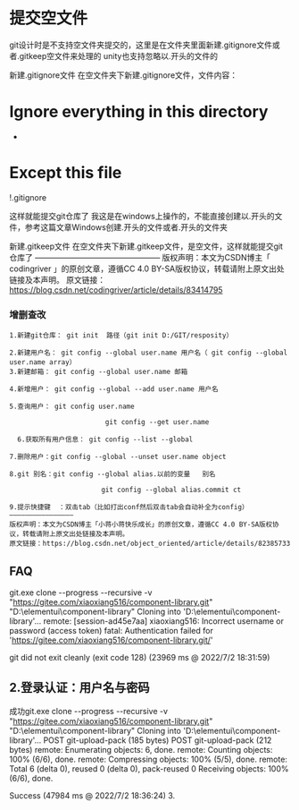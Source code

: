 # 提交空文件
git设计时是不支持空文件夹提交的，这里是在文件夹里面新建.gitignore文件或者.gitkeep空文件来处理的
unity也支持忽略以.开头的文件的

新建.gitignore文件
在空文件夹下新建.gitignore文件，文件内容：

# Ignore everything in this directory
*
# Except this file
!.gitignore

这样就能提交git仓库了
我这是在windows上操作的，不能直接创建以.开头的文件，参考这篇文章Windows创建.开头的文件或者.开头的文件夹

新建.gitkeep文件
在空文件夹下新建.gitkeep文件，是空文件，这样就能提交git仓库了
————————————————
版权声明：本文为CSDN博主「 codingriver 」的原创文章，遵循CC 4.0 BY-SA版权协议，转载请附上原文出处链接及本声明。
原文链接：https://blog.csdn.net/codingriver/article/details/83414795

### 增删查改
```
1.新建git仓库： git init  路径（git init D:/GIT/resposity）

2.新建用户名： git config --global user.name 用户名（ git config --global user.name array）
3.新建邮箱： git config --global user.name 邮箱

4.新增用户： git config --global --add user.name 用户名

5.查询用户： git config user.name

                        git config --get user.name

  6.获取所有用户信息： git config --list --global

7.删除用户：git config --global --unset user.name object

8.git 别名：git config --global alias.以前的变量   别名

                       git config --global alias.commit ct

9.提示快捷键  ：双击tab（比如打出conf然后双击tab会自动补全为config）
————————————————
版权声明：本文为CSDN博主「小蒋小蒋快乐成长」的原创文章，遵循CC 4.0 BY-SA版权协议，转载请附上原文出处链接及本声明。
原文链接：https://blog.csdn.net/object_oriented/article/details/82385733
```


## FAQ
git.exe clone --progress --recursive -v "https://gitee.com/xiaoxiang516/component-library.git" "D:\elementui\component-library"
Cloning into 'D:\elementui\component-library'...
remote: [session-ad45e7aa] xiaoxiang516: Incorrect username or password (access token)
fatal: Authentication failed for 'https://gitee.com/xiaoxiang516/component-library.git/'


git did not exit cleanly (exit code 128) (23969 ms @ 2022/7/2 18:31:59)

## 2.登录认证：用户名与密码
成功git.exe clone --progress --recursive -v "https://gitee.com/xiaoxiang516/component-library.git" "D:\elementui\component-library"
Cloning into 'D:\elementui\component-library'...
POST git-upload-pack (185 bytes)
POST git-upload-pack (212 bytes)
remote: Enumerating objects: 6, done.
remote: Counting objects: 100% (6/6), done.
remote: Compressing objects: 100% (5/5), done.
remote: Total 6 (delta 0), reused 0 (delta 0), pack-reused 0
Receiving objects: 100% (6/6), done.

Success (47984 ms @ 2022/7/2 18:36:24)
3.




